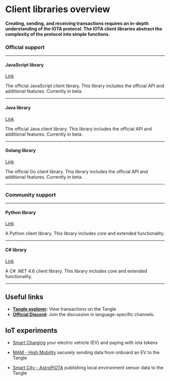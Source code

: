 # Client libraries overview

**Creating, sending, and receiving transactions requires an in-depth understanding of the IOTA protocol. The IOTA client libraries abstract the complexity of the protocol into simple functions.**

### **Official support** ###

---------------

#### **JavaScript library** ####
[Link](root://iota-js/0.1/README.md)

The official JavaScript client library. This library includes the official API and additional features. Currently in beta.

---

#### **Java library** ####
[Link](root://iota-java/0.1/README.md)

The official Java client library. This library includes the official API and additional features. Currently in beta.

---

#### **Golang library** ####
[Link](root://iota-go/0.1/README.md)

The official Go client library. This library includes the official API and additional features. Currently in beta.

---------------

### __Community support__ ###

---------------

#### __Python library__ ####
[Link](https://github.com/iotaledger/iota.lib.py)

A Python client library. This library includes core and extended functionality.

---

#### __C# library__ ####
[Link](https://github.com/iota-community/tangle-.net)

A C# .NET 4.6 client library. This library includes core and extended functionality.

---------------

## Useful links

- **[Tangle explorer](https://www.thetangle.org):** View transactions on the Tangle
- **[Official Discord](https://discord.gg/NaAy8k7):** Join the discussion in language-specific channels.

## IoT experiments

- [Smart Charging](https://github.com/iotaledger/high-mobility-blueprints) your electric vehicle (EV) and paying with iota tokens

- [MAM - High Mobility](https://github.com/iotaledger/high-mobility-blueprints) securely sending data from onboard an EV to the Tangle

- [Smart City - AstroPiOTA](root://smartcity/0.1/astropiota/introduction/overview.md) publishing local environment sensor data to the Tangle
